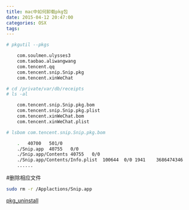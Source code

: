```yaml
---
title: mac中如何卸载pkg包
date: 2015-04-12 20:47:00
categories: OSX
tags:
---
```


```bash
# pkgutil --pkgs

    com.soulmen.ulysses3
    com.taobao.aliwangwang
    com.tencent.qq
    com.tencent.snip.Snip.pkg
    com.tencent.xinWeChat

# cd /private/var/db/receipts
# ls -al

    com.tencent.snip.Snip.pkg.bom
    com.tencent.snip.Snip.pkg.plist
    com.tencent.xinWeChat.bom
    com.tencent.xinWeChat.plist

# lsbom com.tencent.snip.Snip.pkg.bom

    .	40700	501/0
    ./Snip.app	40755	0/0
    ./Snip.app/Contents	40755	0/0
    ./Snip.app/Contents/Info.plist	100644	0/0	1941	3686474346
    ......
```

#删除相应文件

```bash
sudo rm -r /Applactions/Snip.app
```

[pkg_uninstall][1]

  [1]: https://github.com/mpapis/pkg_uninstaller